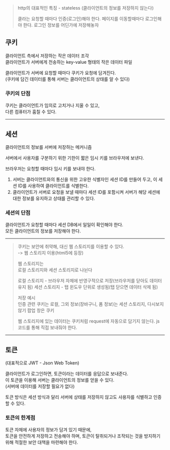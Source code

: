 > http의 대표적인 특징 - stateless
> (클라이언트의 정보를 저장하지 않는다)
> 
> 클라는 요청할 때마다 인증(로그인)해야 한다.
> 페이지를 이동할때마다 로그인해야 한다.
> 로그인 정보를 어딘가에 저장해놓자

## 쿠키

클라이언트 측에서 저장하는 작은 데이터 조각  
클라이언트가 서버에게 전송하는 key-value 형태의 작은 데이터 파일

클라이언트가 서버에 요청할 때마다 쿠키가 요청에 담겨진다.  
(쿠키에 담긴 데이터를 통해 서버는 클라이언트의 상태를 알 수 있다)

### 쿠키의 단점

쿠키는 클라이언트가 임의로 고치거나 지울 수 있고,  
다른 컴퓨터가 훔칠 수 있다.

---

## 세션

클라이언트의 정보를 서버에 저장하는 메커니즘

서버에서 사용자를 구분하기 위한 기한이 짧은 임시 키를 브라우저에 보낸다.

브라우저는 요청할 때마다 임시 키를 보내야 한다.

1. 서버는 클라이언트와의 통신을 위한 고유한 식별자인 세션 ID를 만들어 두고, 이 세션 ID를 사용하여 클라이언트를 식별한다.
2. 클라이언트가 서버로 요청을 보낼 때마다 세션 ID를 포함시켜 서버가 해당 세션에 대한 정보를 유지하고 상태를 관리할 수 있다.

### 세션의 단점

클라이언트가 요청할 때마다 세션 DB에서 일일이 확인해야 한다.  
모든 클라이언트의 정보를 저장해야 한다.

---

> 쿠키는 보안에 취약해, 대신 웹 스토리지를 이용할 수 있다.  
> -> 웹 스토리지 이용(html5에 등장)
>
> 웹 스토리지는  
> 로컬 스토리지와 세션 스토리지로 나뉜다
>
> 로컬 스토리지 - 브라우저 자체에 반영구적으로 저장(브라우저를 닫아도 데이터 유지 됨)
> 세션 스토리지 - 탭 윈도우 단위로 생성됨(탭 닫으면 데이터 삭제 됨)
>
> 저장 예시  
> 인증 관련 쿠키는 로컬, 그외 정보(장바구니, 폼 정보)는 세션 스토리지, 다시보지 않기 팝업 창은 쿠키
>
> 웹 스토리지에 있는 데이터는 쿠키처럼 request에 자동으로 담기지 않는다.
> js 코드를 통해 직접 보내줘야 한다.

---

## 토큰

(대표적으로 JWT - Json Web Token)

클라이언트가 로그인하면, 토큰이라는 데이터를 응답으로 보내준다.  
이 토큰을 이용해 서버는 클라이언트의 정보를 얻을 수 있다.  
(서버에 데이터를 저장할 필요가 없다)

토큰 방식은 세션 방식과 달리 서버에 상태를 저장하지 않고도 사용자를 식별하고 인증할 수 있다.  

### 토큰의 한계점

토큰 자체에 사용자의 정보가 담겨 있기 때문에,  
토큰을 안전하게 저장하고 전송해야 하며, 토큰이 탈취되거나 조작되는 것을 방지하기 위해 적절한 보안 대책을 마련해야 한다.

